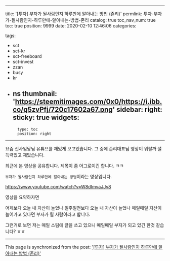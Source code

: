 
---
title: '[투자] 부자가 될사람인지 하루만에 알아내는 방법 (존리)'
permlink: 투자-부자가-될사람인지-하루만에-알아내는-방법-존리
catalog: true
toc_nav_num: true
toc: true
position: 9999
date: 2020-02-10 12:46:06
categories:

tags:
- sct
- sct-kr
- sct-freeboard
- sct-invest
- zzan
- busy
- kr
- ns
thumbnail: 'https://steemitimages.com/0x0/https://i.ibb.co/q5zvPfj/720c17602a67.png'
sidebar:
    right:
        sticky: true
widgets:
    -
        type: toc
        position: right
---


요즘 신사임당님 유튜브를 재밌게 보고있습니다.  그 중에 존리대표님 영상이 뭐랄까 설득력있고 재밌습니다.

최근에 본 영상을 공유합니다. 제목이 좀 어그로이긴 합니다. ㅋㅋ  

`부자가 될사람인지 하루만에 알아내는 방법`이라는 영상입니다.

https://www.youtube.com/watch?v=W8dImvaJJv8

영상을 요약하자면 

어제보다 오늘 내 자산이 늘었나
일주일전보다 오늘 내 자산이 늘었나
매일매일 자산이 늘어가고 있다면 부자가 될 사람이라고 합니다.

그런거로 보면 저는 매일 스팀에 글을 쓰고 있으니 
매일매일 부자가 되고 있긴 한것 같습니다? ㅎㅎ


- - -

This page is synchronized from the post: ['[투자] 부자가 될사람인지 하루만에 알아내는 방법 (존리)'](https://steempeak.com/@jacobyu/4tgp5b)

